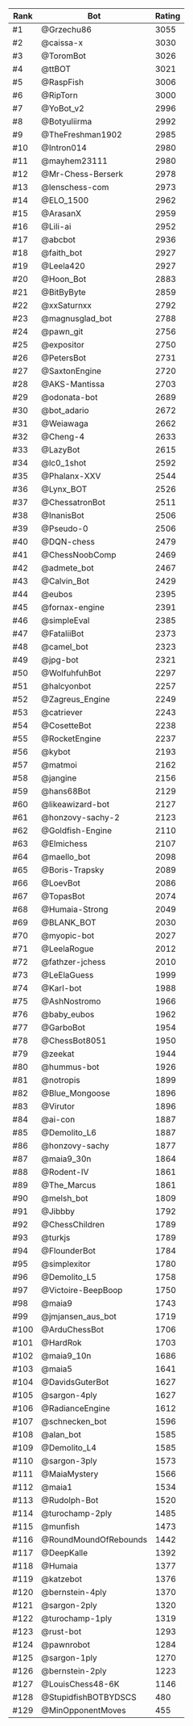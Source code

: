 Rank|Bot|Rating
---|---|---
#1|@Grzechu86|3055
#2|@caissa-x|3030
#3|@ToromBot|3026
#4|@ttBOT|3021
#5|@RaspFish|3006
#6|@RipTorn|3000
#7|@YoBot_v2|2996
#8|@Botyuliirma|2992
#9|@TheFreshman1902|2985
#10|@Intron014|2980
#11|@mayhem23111|2980
#12|@Mr-Chess-Berserk|2978
#13|@lenschess-com|2973
#14|@ELO_1500|2962
#15|@ArasanX|2959
#16|@Lili-ai|2952
#17|@abcbot|2936
#18|@faith_bot|2927
#19|@Leela420|2927
#20|@Hoon_Bot|2883
#21|@BitByByte|2859
#22|@xxSaturnxx|2792
#23|@magnusglad_bot|2788
#24|@pawn_git|2756
#25|@expositor|2750
#26|@PetersBot|2731
#27|@SaxtonEngine|2720
#28|@AKS-Mantissa|2703
#29|@odonata-bot|2689
#30|@bot_adario|2672
#31|@Weiawaga|2662
#32|@Cheng-4|2633
#33|@LazyBot|2615
#34|@lc0_1shot|2592
#35|@Phalanx-XXV|2544
#36|@Lynx_BOT|2526
#37|@ChessatronBot|2511
#38|@InanisBot|2506
#39|@Pseudo-0|2506
#40|@DQN-chess|2479
#41|@ChessNoobComp|2469
#42|@admete_bot|2467
#43|@Calvin_Bot|2429
#44|@eubos|2395
#45|@fornax-engine|2391
#46|@simpleEval|2385
#47|@FataliiBot|2373
#48|@camel_bot|2323
#49|@jpg-bot|2321
#50|@WolfuhfuhBot|2297
#51|@halcyonbot|2257
#52|@Zagreus_Engine|2249
#53|@catriever|2243
#54|@CosetteBot|2238
#55|@RocketEngine|2237
#56|@kybot|2193
#57|@matmoi|2162
#58|@jangine|2156
#59|@hans68Bot|2129
#60|@likeawizard-bot|2127
#61|@honzovy-sachy-2|2123
#62|@Goldfish-Engine|2110
#63|@Elmichess|2107
#64|@maello_bot|2098
#65|@Boris-Trapsky|2089
#66|@LoevBot|2086
#67|@TopasBot|2074
#68|@Humaia-Strong|2049
#69|@BLANK_BOT|2030
#70|@myopic-bot|2027
#71|@LeelaRogue|2012
#72|@fathzer-jchess|2010
#73|@LeElaGuess|1999
#74|@Karl-bot|1988
#75|@AshNostromo|1966
#76|@baby_eubos|1962
#77|@GarboBot|1954
#78|@ChessBot8051|1950
#79|@zeekat|1944
#80|@hummus-bot|1926
#81|@notropis|1899
#82|@Blue_Mongoose|1896
#83|@Virutor|1896
#84|@ai-con|1887
#85|@Demolito_L6|1887
#86|@honzovy-sachy|1877
#87|@maia9_30n|1864
#88|@Rodent-IV|1861
#89|@The_Marcus|1861
#90|@melsh_bot|1809
#91|@Jibbby|1792
#92|@ChessChildren|1789
#93|@turkjs|1789
#94|@FlounderBot|1784
#95|@simplexitor|1780
#96|@Demolito_L5|1758
#97|@Victoire-BeepBoop|1750
#98|@maia9|1743
#99|@jmjansen_aus_bot|1719
#100|@ArduChessBot|1706
#101|@HardRok|1703
#102|@maia9_10n|1686
#103|@maia5|1641
#104|@DavidsGuterBot|1627
#105|@sargon-4ply|1627
#106|@RadianceEngine|1612
#107|@schnecken_bot|1596
#108|@alan_bot|1585
#109|@Demolito_L4|1585
#110|@sargon-3ply|1573
#111|@MaiaMystery|1566
#112|@maia1|1534
#113|@Rudolph-Bot|1520
#114|@turochamp-2ply|1485
#115|@munfish|1473
#116|@RoundMoundOfRebounds|1442
#117|@DeepKalle|1392
#118|@Humaia|1377
#119|@katzebot|1376
#120|@bernstein-4ply|1370
#121|@sargon-2ply|1320
#122|@turochamp-1ply|1319
#123|@rust-bot|1293
#124|@pawnrobot|1284
#125|@sargon-1ply|1270
#126|@bernstein-2ply|1223
#127|@LouisChess48-6K|1146
#128|@StupidfishBOTBYDSCS|480
#129|@MinOpponentMoves|455
